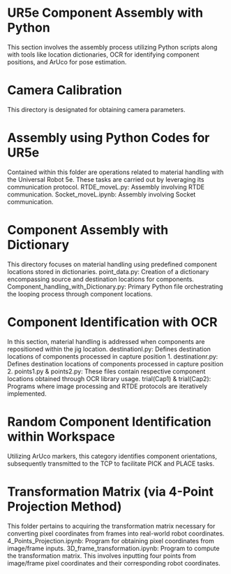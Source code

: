 # UR5e Component Assembly with Python
This section involves the assembly process utilizing Python scripts along with tools like location dictionaries, OCR for identifying component positions, and ArUco for pose estimation.

# Camera Calibration
This directory is designated for obtaining camera parameters.

# Assembly using Python Codes for UR5e
Contained within this folder are operations related to material handling with the Universal Robot 5e. These tasks are carried out by leveraging its communication protocol.
    RTDE_moveL.py: Assembly involving RTDE communication.
    Socket_moveL.ipynb: Assembly involving Socket communication.

# Component Assembly with Dictionary
This directory focuses on material handling using predefined component locations stored in dictionaries.
    point_data.py: Creation of a dictionary encompassing source and destination locations for components.
    Component_handling_with_Dictionary.py: Primary Python file orchestrating the looping process through component locations.

# Component Identification with OCR
In this section, material handling is addressed when components are repositioned within the jig location.
    destinationl.py: Defines destination locations of components processed in capture position 1.
    destinationr.py: Defines destination locations of components processed in capture position 2.
    points1.py & points2.py: These files contain respective component locations obtained through OCR library usage.
    trial(Cap1) & trial(Cap2): Programs where image processing and RTDE protocols are iteratively implemented.

# Random Component Identification within Workspace
Utilizing ArUco markers, this category identifies component orientations, subsequently transmitted to the TCP to facilitate PICK and PLACE tasks.

# Transformation Matrix (via 4-Point Projection Method)
This folder pertains to acquiring the transformation matrix necessary for converting pixel coordinates from frames into real-world robot coordinates.
    4_Points_Projection.ipynb: Program for obtaining pixel coordinates from image/frame inputs.
    3D_frame_transformation.ipynb: Program to compute the transformation matrix. This involves inputting four points from image/frame pixel coordinates and their corresponding robot coordinates.

